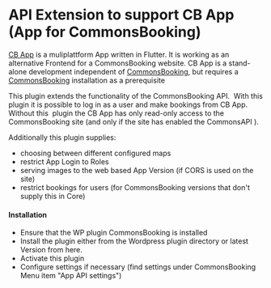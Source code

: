 # API Extension to support CB App (App for CommonsBooking)

[CB App](https://printpagestopdf.github.io/cb_app/) is a muliplattform App written in Flutter. It is working as an alternative Frontend for a CommonsBooking website. CB App is a stand-alone development independent of [CommonsBooking](https://commonsbooking.org/), but requires a [CommonsBooking](https://wordpress.org/plugins/commonsbooking/) installation as a prerequisite

This plugin extends the functionality of the CommonsBooking API.  With this plugin it is possible to log in as a user and make bookings from CB App. Without this  plugin the CB App has only read-only access to the CommonsBooking site (and only if the site has enabled the CommonsAPI ).

Additionally this plugin supplies:

- choosing between different configured maps
- restrict App Login to Roles
- serving images to the web based App Version (if CORS is used on the site)
- restrict bookings for users (for CommonsBooking versions that don't supply this in Core)

#### **Installation**

- Ensure that the WP plugin CommonsBooking is installed
- Install the plugin either from the Wordpress plugin directory or latest Version from here.
- Activate this plugin
- Configure settings if necessary (find settings under CommonsBooking Menu item "App API settings")
